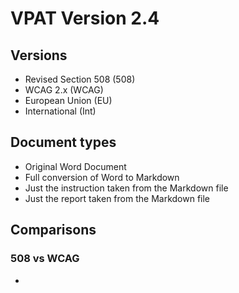 # VPAT Version 2.4

## Versions

- Revised Section 508 (508)
- WCAG 2.x (WCAG)
- European Union (EU)
- International (Int)

## Document types

- Original Word Document
- Full conversion of Word to Markdown
- Just the instruction taken from the Markdown file
- Just the report taken from the Markdown file

## Comparisons

### 508 vs WCAG

-
